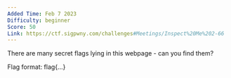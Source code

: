 ```yaml
---
Added Time: Feb 7 2023
Difficulty: beginner
Score: 50
Link: https://ctf.sigpwny.com/challenges#Meetings/Inspect%20Me%202-66
---
```

There are many secret flags lying in this webpage - can you find them?

Flag format: flag{...}

